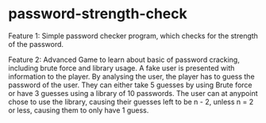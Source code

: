 # password-strength-check

Feature 1:
Simple password checker program, which checks for the strength of the password.

Feature 2: 
Advanced Game to learn about basic of password cracking, including brute force and library usage.
A fake user is presented with information to the player. By analysing the user, the player has to guess
the password of the user. They can either take 5 guesses by using Brute force or have 3 guesses using 
a library of 10 passwords. The user can at anypoint chose to use the library, causing their guesses left to be
n - 2, unless n = 2 or less, causing them to only have 1 guess.
